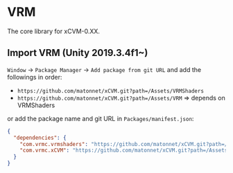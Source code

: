# VRM

The core library for xCVM-0.XX.

## Import VRM (Unity 2019.3.4f1~)

`Window` -> `Package Manager` -> `Add package from git URL` and add the followings in order: 

* `https://github.com/matonnet/xCVM.git?path=/Assets/VRMShaders`
* `https://github.com/matonnet/xCVM.git?path=/Assets/VRM` => depends on VRMShaders

or add the package name and git URL in `Packages/manifest.json`:

```json
{
  "dependencies": {
    "com.vrmc.vrmshaders": "https://github.com/matonnet/xCVM.git?path=/Assets/VRMShaders",
    "com.vrmc.xCVM": "https://github.com/matonnet/xCVM.git?path=/Assets/VRM",
  }
}
```
